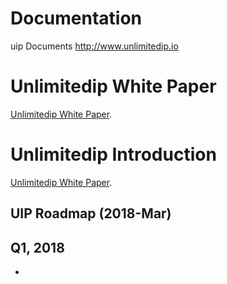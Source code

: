 # Documentation
uip Documents http://www.unlimitedip.io


# Unlimitedip  White Paper
[Unlimitedip  White Paper](https://github.com/linkentertainments/Documentation/blob/master/UIP_Whitepaper_v5.1.pdf).


# Unlimitedip  Introduction
[Unlimitedip  White Paper](https://github.com/linkentertainments/Documentation/blob/master/UIP_Whitepaper_v5.1.pdf).

## UIP Roadmap (2018-Mar)
## Q1, 2018
- 



